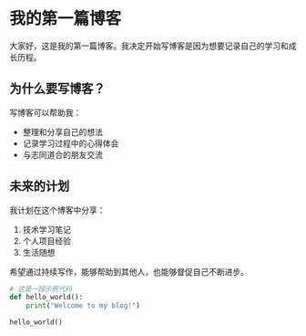 # 我的第一篇博客

大家好，这是我的第一篇博客。我决定开始写博客是因为想要记录自己的学习和成长历程。

## 为什么要写博客？

写博客可以帮助我：

* 整理和分享自己的想法
* 记录学习过程中的心得体会
* 与志同道合的朋友交流

## 未来的计划

我计划在这个博客中分享：

1. 技术学习笔记
2. 个人项目经验
3. 生活随想

希望通过持续写作，能够帮助到其他人，也能够督促自己不断进步。

```python
# 这是一段示例代码
def hello_world():
    print("Welcome to my blog!")

hello_world()
``` 